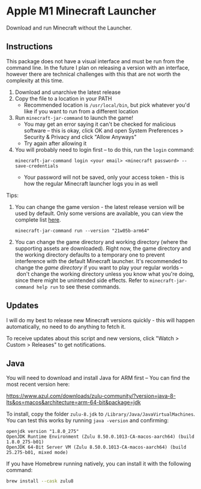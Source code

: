 # Apple M1 Minecraft Launcher

Download and run Minecraft without the Launcher.

## Instructions

This package does not have a visual interface and must be run from the command line. In the future I plan on releasing a version with an interface, however there are technical challenges with this that are not worth the complexity at this time.

1. Download and unarchive the latest release
2. Copy the file to a location in your PATH
   - Recommended location is `/usr/local/bin`, but pick whatever you'd like if you want to run from a different location
3. Run `minecraft-jar-command` to launch the game!
   - You may get an error saying it can't be checked for malicious software – this is okay, click OK and open System Preferences > Security & Privacy and click "Allow Anyways"
   - Try again after allowing it
4. You will probably need to login first – to do this, run the `login` command:
   ```
   minecraft-jar-command login <your email> <minecraft password> --save-credentials
   ```
   - Your password will not be saved, only your access token - this is how the regular Minecraft launcher logs you in as well
   
Tips:
1. You can change the game version - the latest release version will be used by default. Only some versions are available, you can view the complete list [here](https://f001.backblazeb2.com/file/com-ezekielelin-publicFiles/lwjgl-arm/version_manifest_v2.json).
   ```
   minecraft-jar-command run --version "21w05b-arm64"
   ```
2. You can change the game directory and working directory (where the supporting assets are downloaded). Right now, the game directory and the working directory defaults to a temporary one to prevent interference with the default Minecraft launcher. It's recommended to change the *game directory* if you want to play your regular worlds – don't change the working directory unless you know what you're doing, since there might be unintended side effects. Refer to `minecraft-jar-command help run` to see these commands.

## Updates

I will do my best to release new Minecraft versions quickly - this will happen automatically, no need to do anything to fetch it.

To receive updates about this script and new versions, click "Watch > Custom > Releases" to get notifications.

## Java

You will need to download and install Java for ARM first – You can find the most recent version here:

https://www.azul.com/downloads/zulu-community/?version=java-8-lts&os=macos&architecture=arm-64-bit&package=jdk

To install, copy the folder `zulu-8.jdk` to `/Library/Java/JavaVirtualMachines`. You can test this works by running `java -version` and confirming:

```
openjdk version "1.8.0_275"
OpenJDK Runtime Environment (Zulu 8.50.0.1013-CA-macos-aarch64) (build 1.8.0_275-b01)
OpenJDK 64-Bit Server VM (Zulu 8.50.0.1013-CA-macos-aarch64) (build 25.275-b01, mixed mode)
```

If you have Homebrew running natively, you can install it with the following command:
```sh
brew install --cask zulu8
```

